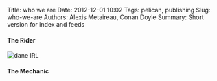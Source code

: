 Title: who we are
Date: 2012-12-01 10:02
Tags: pelican, publishing
Slug: who-we-are
Authors: Alexis Metaireau, Conan Doyle
Summary: Short version for index and feeds

#### The Rider
![dane IRL]({filename}/static/1318792090727544135.png)

#### The Mechanic
